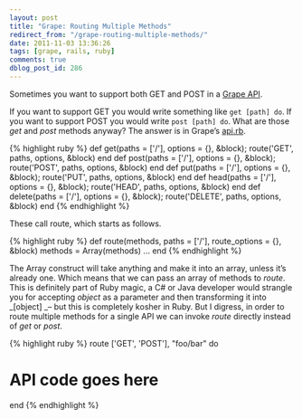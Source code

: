 ```yaml
---
layout: post
title: "Grape: Routing Multiple Methods"
redirect_from: "/grape-routing-multiple-methods/"
date: 2011-11-03 13:36:26
tags: [grape, rails, ruby]
comments: true
dblog_post_id: 286
---
```

Sometimes you want to support both GET and POST in a [Grape API](https://github.com/ruby-grape/grape).

If you want to support GET you would write something like `get [path] do`. If you want to support POST you would write `post [path] do`. What are those _get_ and _post_ methods anyway? The answer is in Grape’s [api.rb](https://github.com/ruby-grape/grape/blob/master/lib/grape/api.rb).

{% highlight ruby %}
def get(paths = ['/'], options = {}, &block); route('GET', paths, options, &block) end
def post(paths = ['/'], options = {}, &block); route('POST', paths, options, &block) end
def put(paths = ['/'], options = {}, &block); route('PUT', paths, options, &block) end
def head(paths = ['/'], options = {}, &block); route('HEAD', paths, options, &block) end
def delete(paths = ['/'], options = {}, &block); route('DELETE', paths, options, &block) end
{% endhighlight %}

These call route, which starts as follows.

{% highlight ruby %}
def route(methods, paths = ['/'], route_options = {}, &block)
  methods = Array(methods)
  ...
end
{% endhighlight %}

The Array construct will take anything and make it into an array, unless it’s already one. Which means that we can pass an array of methods to _route_. This is definitely part of Ruby magic, a C# or Java developer would strangle you for accepting _object_ as a parameter and then transforming it into _[object] _– but this is completely kosher in Ruby. But I digress, in order to route multiple methods for a single API we can invoke _route_ directly instead of _get_ or _post_.

{% highlight ruby %}
route ['GET', 'POST'], "foo/bar" do
  # API code goes here
end
{% endhighlight %}
